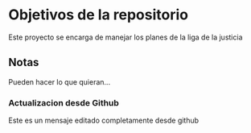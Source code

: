 # Objetivos de la repositorio

Este proyecto se encarga de manejar los planes de la liga de la justicia


## Notas
Pueden hacer lo que quieran...

### Actualizacion desde Github  
Este es un mensaje editado completamente desde github
